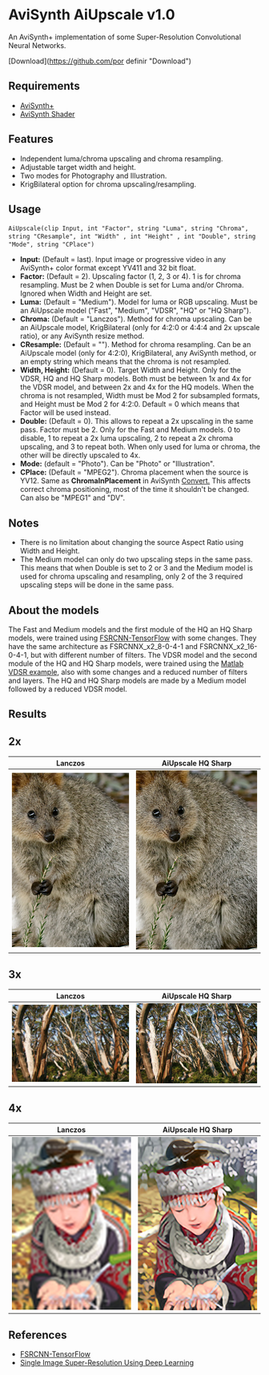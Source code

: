 # AviSynth AiUpscale v1.0
An AviSynth+ implementation of some Super-Resolution Convolutional Neural Networks.

[Download](https://github.com/por definir "Download")


## Requirements
- [AviSynth+](https://github.com/AviSynth/AviSynthPlus/releases "Avisinth+")
- [AviSynth Shader](https://github.com/mysteryx93/AviSynthShader/releases "AviSynth Shader")

## Features
- Independent luma/chroma upscaling and chroma resampling.
- Adjustable target width and height.
- Two modes for Photography and Illustration.
- KrigBilateral option for chroma upscaling/resampling.

## Usage
    AiUpscale(clip Input, int "Factor", string "Luma", string "Chroma", string "CResample", int "Width" , int "Height" , int "Double", string "Mode", string "CPlace")
- **Input:** (Default = last). Input image or progressive video in any AviSynth+ color format except YV411 and 32 bit float.
- **Factor:** (Default = 2). Upscaling factor (1, 2, 3 or 4). 1 is for chroma resampling. Must be 2 when Double is set for Luma and/or Chroma. Ignored when Width and Height are set.
- **Luma:** (Default = "Medium"). Model for luma or RGB upscaling. Must be an AiUpscale model ("Fast", "Medium", "VDSR", "HQ" or "HQ Sharp").
- **Chroma:** (Default = "Lanczos"). Method for chroma upscaling. Can be an AiUpscale model, KrigBilateral (only for 4:2:0 or 4:4:4 and 2x upscale ratio), or any AviSynth resize method.
- **CResample:** (Default = ""). Method for chroma resampling. Can be an AiUpscale model (only for 4:2:0), KrigBilateral, any AviSynth method, or an empty string which means that the chroma is not resampled.
- **Width, Height:** (Default = 0). Target Width and Height. Only for the VDSR, HQ and HQ Sharp models. Both must be between 1x and 4x for the VDSR model, and between 2x and 4x for the HQ models. When the chroma is not resampled, Width must be Mod 2 for subsampled formats, and Height must be Mod 2 for 4:2:0. Default = 0 which means that Factor will be used instead.
- **Double:** (Default = 0). This allows to repeat a 2x upscaling in the same pass. Factor must be 2. Only for the Fast and Medium models. 0 to disable, 1 to repeat a 2x luma upscaling, 2 to repeat a 2x chroma upscaling, and 3 to repeat both. When only used for luma or chroma, the other will be directly upscaled to 4x.
- **Mode:** (default = "Photo"). Can be "Photo" or "Illustration".
- **CPlace:** (Default = "MPEG2"). Chroma placement when the source is YV12. Same as **ChromaInPlacement** in AviSynth [Convert.](http://avisynth.nl/index.php/Convert "Convert.") This affects correct chroma positioning, most of the time it shouldn't be changed. Can also be "MPEG1" and "DV".

## Notes
- There is no limitation about changing the source Aspect Ratio using Width and Height.
- The Medium model can only do two upscaling steps in the same pass. This means that when Double is set to 2 or 3 and the Medium model is used for chroma upscaling and resampling, only 2 of the 3 required upscaling steps will be done in the same pass.

## About the models
The Fast and Medium models and the first module of the HQ an HQ Sharp models, were trained using [FSRCNN-TensorFlow](https://github.com/igv/FSRCNN-TensorFlow "FSRCNN-TensorFlow") with some changes. They have the same architecture as FSRCNNX_x2_8-0-4-1 and FSRCNNX_x2_16-0-4-1, but with different number of filters.
The VDSR model and the second module of the HQ and HQ Sharp models, were trained using the [Matlab VDSR example](https://www.mathworks.com/help/images/single-image-super-resolution-using-deep-learning.html?lang=en "Matlab VDSR example"), also with some changes and a reduced number of filters and layers.
The HQ and HQ Sharp models are made by a Medium model followed by a reduced VDSR model.


## Results

## 2x

| Lanczos | AiUpscale HQ Sharp |
| ------------ | ------------ |
| ![L3x2](https://github.com/Alexkral/AviSynthAiUpscale/blob/master/Results/quokka_91_L3.png) | ![SRx2](https://github.com/Alexkral/AviSynthAiUpscale/blob/master/Results/quokka_91_SR.png) |

## 3x

| Lanczos | AiUpscale HQ Sharp |
| ------------ | ------------ |
| ![L3x3](https://github.com/Alexkral/AviSynthAiUpscale/blob/master/Results/plant_821_L3.png) | ![SRx3](https://github.com/Alexkral/AviSynthAiUpscale/blob/master/Results/plant_821_SR.png) |

## 4x

| Lanczos | AiUpscale HQ Sharp |
| ------------ | ------------ |
| ![L3x4](https://github.com/Alexkral/AviSynthAiUpscale/blob/master/Results/comic_L3.png) | ![SRx4](https://github.com/Alexkral/AviSynthAiUpscale/blob/master/Results/comic_SR.png) |

## References
- [FSRCNN-TensorFlow](https://github.com/igv/FSRCNN-TensorFlow "FSRCNN-TensorFlow")
- [Single Image Super-Resolution Using Deep Learning](https://www.mathworks.com/help/images/single-image-super-resolution-using-deep-learning.html?lang=en "Single Image Super-Resolution Using Deep Learning")
